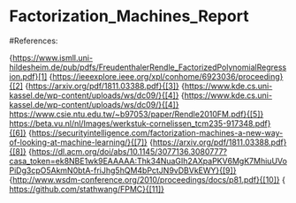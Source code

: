 # Factorization_Machines_Report

#References:

{https://www.ismll.uni-hildesheim.de/pub/pdfs/FreudenthalerRendle_FactorizedPolynomialRegression.pdf}[1]
{https://ieeexplore.ieee.org/xpl/conhome/6923036/proceeding}{[2]
{https://arxiv.org/pdf/1811.03388.pdf}{[3]}
{https://www.kde.cs.uni-kassel.de/wp-content/uploads/ws/dc09/}{[4]}
{https://www.kde.cs.uni-kassel.de/wp-content/uploads/ws/dc09/}{[4]}
https://www.csie.ntu.edu.tw/~b97053/paper/Rendle2010FM.pdf}{[5]}
https://beta.vu.nl/nl/Images/werkstuk-cornelissen_tcm235-917348.pdf}{[6]}
{https://securityintelligence.com/factorization-machines-a-new-way-of-looking-at-machine-learning/}{[7]}
{https://arxiv.org/pdf/1811.03388.pdf}{[8]}
{https://dl.acm.org/doi/abs/10.1145/3077136.3080777?casa_token=ek8NBE1wk9EAAAAA:Thk34NuaGIh2AXpaPKV6MgK7MhiuUVoPiDg3cpO5AkmN0btA-friJhg5hQM4bPctJN9vDBVkEWY}{[9]}
{http://www.wsdm-conference.org/2010/proceedings/docs/p81.pdf}{[10]}
{ https://github.com/stathwang/FPMC}{[11]}
